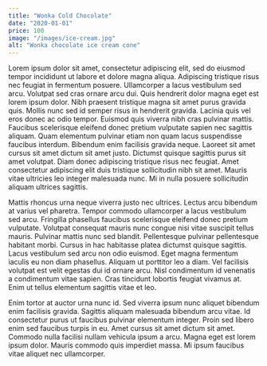```yaml
---
title: "Wonka Cold Chocolate"
date: "2020-01-01"
price: 100
image: "/images/ice-cream.jpg"
alt: "Wonka chocolate ice cream cone"
---
```


Lorem ipsum dolor sit amet, consectetur adipiscing elit, sed do eiusmod tempor incididunt ut labore et dolore magna aliqua. Adipiscing tristique risus nec feugiat in fermentum posuere. Ullamcorper a lacus vestibulum sed arcu. Volutpat sed cras ornare arcu dui. Quis hendrerit dolor magna eget est lorem ipsum dolor. Nibh praesent tristique magna sit amet purus gravida quis. Mollis nunc sed id semper risus in hendrerit gravida. Lacinia quis vel eros donec ac odio tempor. Euismod quis viverra nibh cras pulvinar mattis. Faucibus scelerisque eleifend donec pretium vulputate sapien nec sagittis aliquam. Quam elementum pulvinar etiam non quam lacus suspendisse faucibus interdum. Bibendum enim facilisis gravida neque. Laoreet sit amet cursus sit amet dictum sit amet justo. Dictumst quisque sagittis purus sit amet volutpat. Diam donec adipiscing tristique risus nec feugiat. Amet consectetur adipiscing elit duis tristique sollicitudin nibh sit amet. Mauris vitae ultricies leo integer malesuada nunc. Mi in nulla posuere sollicitudin aliquam ultrices sagittis.

Mattis rhoncus urna neque viverra justo nec ultrices. Lectus arcu bibendum at varius vel pharetra. Tempor commodo ullamcorper a lacus vestibulum sed arcu. Fringilla phasellus faucibus scelerisque eleifend donec pretium vulputate. Volutpat consequat mauris nunc congue nisi vitae suscipit tellus mauris. Pulvinar mattis nunc sed blandit. Pellentesque pulvinar pellentesque habitant morbi. Cursus in hac habitasse platea dictumst quisque sagittis. Lacus vestibulum sed arcu non odio euismod. Eget magna fermentum iaculis eu non diam phasellus. Aliquam ut porttitor leo a diam. Vel facilisis volutpat est velit egestas dui id ornare arcu. Nisl condimentum id venenatis a condimentum vitae sapien. Cras tincidunt lobortis feugiat vivamus at. Enim ut tellus elementum sagittis vitae et leo.

Enim tortor at auctor urna nunc id. Sed viverra ipsum nunc aliquet bibendum enim facilisis gravida. Sagittis aliquam malesuada bibendum arcu vitae. Id consectetur purus ut faucibus pulvinar elementum integer. Proin sed libero enim sed faucibus turpis in eu. Amet cursus sit amet dictum sit amet. Commodo nulla facilisi nullam vehicula ipsum a arcu. Magna eget est lorem ipsum dolor. Mauris commodo quis imperdiet massa. Mi ipsum faucibus vitae aliquet nec ullamcorper.
